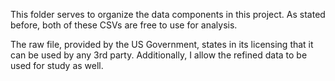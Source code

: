 This folder serves to organize the data components in this project. As stated before, both of these CSVs are free to use for analysis. 

The raw file, provided by the US Government, states in its licensing that it can be used by any 3rd party. Additionally, I allow the refined data to be used for study as well.
